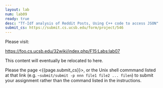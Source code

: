 ```yaml
---
layout: lab
num: lab09
ready: true
desc: "Tf-Idf analysis of Reddit Posts, Using C++ code to access JSON"
submit_cs: https://submit.cs.ucsb.edu/form/project/546
---
```


Please visit:

<https://foo.cs.ucsb.edu/32wiki/index.php/F15:Labs:lab07>

This content will eventually be relocated to here.

Please the page <{{page.submit_cs}}>, or the Unix shell commmand listed at that
link (e.g. `~submit/submit -p nnn file1 file2 ... filen`) to
submit your assignment rather than the command listed in the instructions. 
